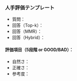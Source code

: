 <!-- rag_lab/evaluation/templates/human_eval.md -->

### 人手評価テンプレート

- 質問：
- 回答（Top-k）：
- 回答（MMR）：
- 回答（Hybrid）：

#### 評価項目（5段階 or GOOD/BAD）：
- 自然さ：
- 正確さ：
- 参考度：
